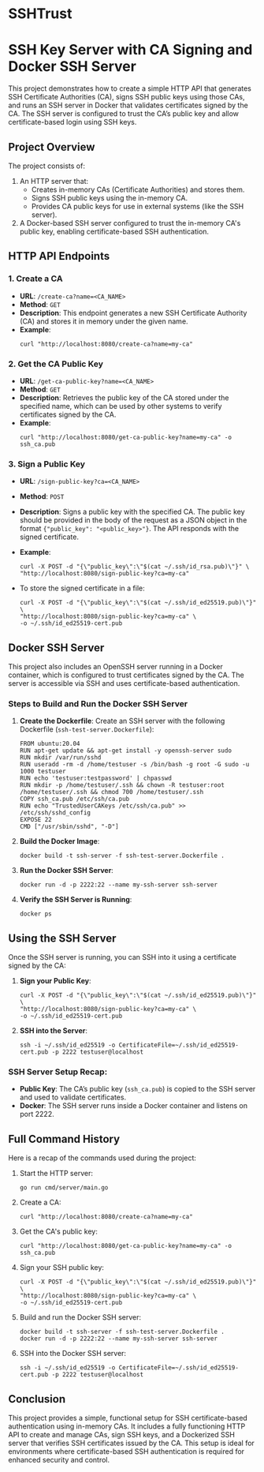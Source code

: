 
# SSHTrust

# SSH Key Server with CA Signing and Docker SSH Server

This project demonstrates how to create a simple HTTP API that generates SSH Certificate Authorities (CA), signs SSH public keys using those CAs, and runs an SSH server in Docker that validates certificates signed by the CA. The SSH server is configured to trust the CA’s public key and allow certificate-based login using SSH keys.

## Project Overview

The project consists of:
1. An HTTP server that:
   - Creates in-memory CAs (Certificate Authorities) and stores them.
   - Signs SSH public keys using the in-memory CA.
   - Provides CA public keys for use in external systems (like the SSH server).
2. A Docker-based SSH server configured to trust the in-memory CA's public key, enabling certificate-based SSH authentication.

## HTTP API Endpoints

### 1. Create a CA
- **URL**: `/create-ca?name=<CA_NAME>`
- **Method**: `GET`
- **Description**: This endpoint generates a new SSH Certificate Authority (CA) and stores it in memory under the given name.
- **Example**:
   ```
   curl "http://localhost:8080/create-ca?name=my-ca"
   ```

### 2. Get the CA Public Key
- **URL**: `/get-ca-public-key?name=<CA_NAME>`
- **Method**: `GET`
- **Description**: Retrieves the public key of the CA stored under the specified name, which can be used by other systems to verify certificates signed by the CA.
- **Example**:
   ```
   curl "http://localhost:8080/get-ca-public-key?name=my-ca" -o ssh_ca.pub
   ```

### 3. Sign a Public Key
- **URL**: `/sign-public-key?ca=<CA_NAME>`
- **Method**: `POST`
- **Description**: Signs a public key with the specified CA. The public key should be provided in the body of the request as a JSON object in the format `{"public_key": "<public_key>"}`. The API responds with the signed certificate.
- **Example**:
   ```
   curl -X POST -d "{\"public_key\":\"$(cat ~/.ssh/id_rsa.pub)\"}" \
   "http://localhost:8080/sign-public-key?ca=my-ca"
   ```

- To store the signed certificate in a file:
   ```
   curl -X POST -d "{\"public_key\":\"$(cat ~/.ssh/id_ed25519.pub)\"}" \
   "http://localhost:8080/sign-public-key?ca=my-ca" \
   -o ~/.ssh/id_ed25519-cert.pub
   ```

## Docker SSH Server

This project also includes an OpenSSH server running in a Docker container, which is configured to trust certificates signed by the CA. The server is accessible via SSH and uses certificate-based authentication.

### Steps to Build and Run the Docker SSH Server

1. **Create the Dockerfile**: Create an SSH server with the following Dockerfile (`ssh-test-server.Dockerfile`):

   ```
   FROM ubuntu:20.04
   RUN apt-get update && apt-get install -y openssh-server sudo
   RUN mkdir /var/run/sshd
   RUN useradd -rm -d /home/testuser -s /bin/bash -g root -G sudo -u 1000 testuser
   RUN echo 'testuser:testpassword' | chpasswd
   RUN mkdir -p /home/testuser/.ssh && chown -R testuser:root /home/testuser/.ssh && chmod 700 /home/testuser/.ssh
   COPY ssh_ca.pub /etc/ssh/ca.pub
   RUN echo "TrustedUserCAKeys /etc/ssh/ca.pub" >> /etc/ssh/sshd_config
   EXPOSE 22
   CMD ["/usr/sbin/sshd", "-D"]
   ```

2. **Build the Docker Image**:
   ```
   docker build -t ssh-server -f ssh-test-server.Dockerfile .
   ```

3. **Run the Docker SSH Server**:
   ```
   docker run -d -p 2222:22 --name my-ssh-server ssh-server
   ```

4. **Verify the SSH Server is Running**:
   ```
   docker ps
   ```

## Using the SSH Server

Once the SSH server is running, you can SSH into it using a certificate signed by the CA:

1. **Sign your Public Key**: 
   ```
   curl -X POST -d "{\"public_key\":\"$(cat ~/.ssh/id_ed25519.pub)\"}" \
   "http://localhost:8080/sign-public-key?ca=my-ca" \
   -o ~/.ssh/id_ed25519-cert.pub
   ```

2. **SSH into the Server**:
   ```
   ssh -i ~/.ssh/id_ed25519 -o CertificateFile=~/.ssh/id_ed25519-cert.pub -p 2222 testuser@localhost
   ```

### SSH Server Setup Recap:
- **Public Key**: The CA’s public key (`ssh_ca.pub`) is copied to the SSH server and used to validate certificates.
- **Docker**: The SSH server runs inside a Docker container and listens on port 2222.

## Full Command History

Here is a recap of the commands used during the project:

1. Start the HTTP server:
   ```
   go run cmd/server/main.go
   ```

2. Create a CA:
   ```
   curl "http://localhost:8080/create-ca?name=my-ca"
   ```

3. Get the CA's public key:
   ```
   curl "http://localhost:8080/get-ca-public-key?name=my-ca" -o ssh_ca.pub
   ```

4. Sign your SSH public key:
   ```
   curl -X POST -d "{\"public_key\":\"$(cat ~/.ssh/id_ed25519.pub)\"}" \
   "http://localhost:8080/sign-public-key?ca=my-ca" \
   -o ~/.ssh/id_ed25519-cert.pub
   ```

5. Build and run the Docker SSH server:
   ```
   docker build -t ssh-server -f ssh-test-server.Dockerfile .
   docker run -d -p 2222:22 --name my-ssh-server ssh-server
   ```

6. SSH into the Docker SSH server:
   ```
   ssh -i ~/.ssh/id_ed25519 -o CertificateFile=~/.ssh/id_ed25519-cert.pub -p 2222 testuser@localhost
   ```

## Conclusion

This project provides a simple, functional setup for SSH certificate-based authentication using in-memory CAs. It includes a fully functioning HTTP API to create and manage CAs, sign SSH keys, and a Dockerized SSH server that verifies SSH certificates issued by the CA. This setup is ideal for environments where certificate-based SSH authentication is required for enhanced security and control.
